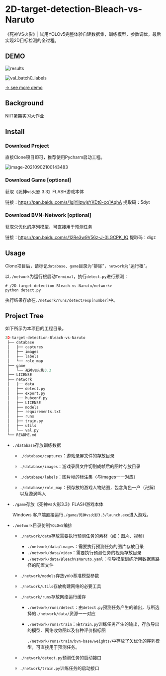 # 2D-target-detection-Bleach-vs-Naruto
《死神VS火影》| 试用YOLOv5完整体验自建数据集，训练模型，参数调优，最后实现2D目标检测的全过程。

## DEMO

![results](https://i.loli.net/2021/09/02/xOJHVcTq8W7fgUQ.png)

![val_batch0_labels](https://i.loli.net/2021/09/02/Jlog7weRvmDTfhr.jpg)

[→ see more demo ](https://www.wolai.com/pHSh6Uuc9x1wwC2GSiLtyf?theme=light)

## Background

NIIT暑期实习大作业

## Install

### Download Project

直接Clone项目即可，推荐使用Pycharm启动工程。

![image-20210902100143483](https://i.loli.net/2021/09/02/4wczdFmJ61BUpyb.png)

### Download Game [optional]

获取《死神vs火影 3.3》FLASH游戏本体

链接：https://pan.baidu.com/s/1gjYlIzwjsYKDt8-cq1AqhA 
提取码：5dyt 

### Download BVN-Network [optional]

获取欠优化的序列模型，可直接用于预测任务

链接：https://pan.baidu.com/s/12Re3w9V56z-J-0LGCPK_IQ 
提取码：digz 

## Usage

Clone项目后，请标记`database`、`game`目录为“排除”，`network`为“运行根”。

以`./network`为运行根启动`Terminal`，执行`detect.py`进行预测：

```shell
# /2D-target-detection-Bleach-vs-Naruto/network>
python detect.py
```

执行结果存放在`./network/runs/detect/exp[number]`中。

## Project Tree

如下所示为本项目的工程目录。

```python
2D-target-detection-Bleach-vs-Naruto
 ├── database
 │   ├── captures
 │   ├── images
 │   ├── labels
 │   └── role_map
 ├── game
 │   └── 死神vs火影3.3
 ├── LICENSE
 ├── network
 │   ├── data
 │   ├── detect.py
 │   ├── export.py
 │   ├── hubconf.py
 │   ├── LICENSE
 │   ├── models
 │   ├── requirements.txt
 │   ├── runs
 │   ├── train.py
 │   ├── utils
 │   └── val.py
 └── README.md
```

- `./database`存放训练数据

  - `./database/captures`：游戏录屏文件的存放目录
  - `./database/images`：游戏录屏文件切割成帧后的图片存放目录
  - `./database/labels`：图片帧的标注集（与images一一对应）

  - `./database/role_map`：预存放的游戏人物贴图，包含角色一户（卍解）以及漩涡鸣人

- `./game`存放《死神vs火影3.3》FLASH游戏本体

  Windows 客户端直接运行`./game/死神vs火影3.3/launch.exe`进入游戏。

- `./network`目录仿制`YOLOv5`编排

  - `./network/data`存放需要执行预测任务的素材（如：图片、视频）

    - `./network/data/images`：需要执行预测任务的图片存放目录
    - `./network/data/video`：需要执行预测任务的视频存放目录
    - `./network/data/BleachVsNaruto.yaml`：引导模型训练所用数据集路径的配置文件

  - `./network/models`存放yolo基准模型参数

  - `./network/utils`存放构建网络的必要工具

  - `./network/runs`存放网络运行缓存

    - `./network/runs/detect`：由`detect.py`预测任务产生的输出，与所选择的`./network/data/`资源一一对应

    - `./network/runs/train`：由`train.py`训练任务产生的输出，存放导出的模型、网络收敛图以及各种评价指标图

      `./network/runs/train/bvn-base/weights/`中存放了欠优化的序列模型，可直接用于预测任务。

  - `./network/detect.py`预测任务的启动接口

  - `./network/train.py`训练任务的启动接口
